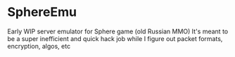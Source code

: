 # SphereEmu
Early WIP server emulator for Sphere game (old Russian MMO)
It's meant to be a super inefficient and quick hack job while I figure out packet formats, encryption, algos, etc
